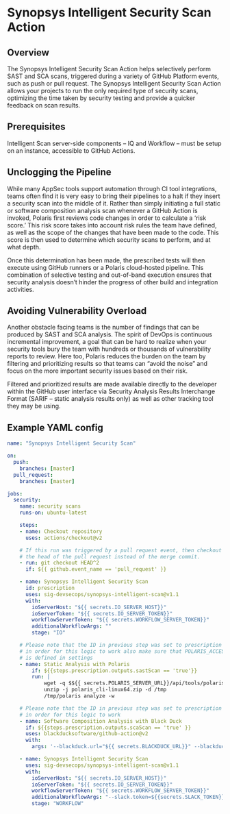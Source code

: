 # Synopsys Intelligent Security Scan Action

## Overview

The Synopsys Intelligent Security Scan Action helps selectively perform SAST and SCA scans, triggered during a variety of GitHub Platform events, such as push or pull request. The Synopsys Intelligent Security Scan Action allows your projects to run the only required type of security scans, optimizing the time taken by security testing and provide a quicker feedback on scan results.

## Prerequisites

Intelligent Scan server-side components – IQ and Workflow – must be setup on an instance, accessible to GitHub Actions.

## Unclogging the Pipeline  

While many AppSec tools support automation through CI tool integrations, teams often find it is very easy to bring their pipelines to a halt if they insert a security scan into the middle of it.  Rather than simply initiating a full static or software composition analysis scan whenever a GitHub Action is invoked, Polaris first reviews code changes in order to calculate a ‘risk score.’ This risk score takes into account risk rules the team have defined, as well as the scope of the changes that have been made to the code. This score is then used to determine which security scans to perform, and at what depth.

Once this determination has been made, the prescribed tests will then execute using GitHub runners or a Polaris cloud-hosted pipeline. This combination of selective testing and out-of-band execution ensures that security analysis doesn’t hinder the progress of other build and integration activities.

## Avoiding Vulnerability Overload

Another obstacle facing teams is the number of findings that can be produced by SAST and SCA analysis.  The spirit of DevOps is continuous incremental improvement, a goal that can be hard to realize when your security tools bury the team with hundreds or thousands of vulnerability reports to review.  Here too, Polaris reduces the burden on the team by filtering and prioritizing results so that teams can “avoid the noise” and focus on the more important security issues based on their risk.

Filtered and prioritized results are made available directly to the developer within the GitHub user interface via Security Analysis Results Interchange Format (SARIF – static analysis results only) as well as other tracking tool they may be using.

## Example YAML config

```yaml
name: "Synopsys Intelligent Security Scan"

on:
  push:
    branches: [master]
  pull_request:
    branches: [master]

jobs:
  security:
    name: security scans
    runs-on: ubuntu-latest

    steps:
    - name: Checkout repository
      uses: actions/checkout@v2

    # If this run was triggered by a pull request event, then checkout
    # the head of the pull request instead of the merge commit.
    - run: git checkout HEAD^2
      if: ${{ github.event_name == 'pull_request' }}

    - name: Synopsys Intelligent Security Scan
      id: prescription
      uses: sig-devsecops/synopsys-intelligent-scan@v1.1
      with:
        ioServerHost: "${{ secrets.IO_SERVER_HOST}}"
        ioServerToken: "${{ secrets.IO_SERVER_TOKEN}}"
        workflowServerToken: "${{ secrets.WORKFLOW_SERVER_TOKEN}}"
        additionalWorkflowArgs: ""
        stage: "IO"

    # Please note that the ID in previous step was set to prescription
    # in order for this logic to work also make sure that POLARIS_ACCESS_TOKEN
    # is defined in settings
    - name: Static Analysis with Polaris
        if: ${{steps.prescription.outputs.sastScan == 'true'}}
        run: |
            wget -q $${{ secrets.POLARIS_SERVER_URL}}/api/tools/polaris_cli-linux64.zip
            unzip -j polaris_cli-linux64.zip -d /tmp
            /tmp/polaris analyze -w

    # Please note that the ID in previous step was set to prescription
    # in order for this logic to work
    - name: Software Composition Analysis with Black Duck
      if: ${{steps.prescription.outputs.scaScan == 'true' }}
      uses: blackducksoftware/github-action@v2
      with:
        args: '--blackduck.url="${{ secrets.BLACKDUCK_URL}}" --blackduck.api.token="${{ secrets.BLACKDUCK_API_TOKEN}}" --detect.tools="DETECTOR"'

    - name: Synopsys Intelligent Security Scan
      uses: sig-devsecops/synopsys-intelligent-scan@v1.1
      with:
        ioServerHost: "${{ secrets.IO_SERVER_HOST}}"
        ioServerToken: "${{ secrets.IO_SERVER_TOKEN}}"
        workflowServerToken: "${{ secrets.WORKFLOW_SERVER_TOKEN}}"
        additionalWorkflowArgs: "--slack.token=${{secrets.SLACK_TOKEN}} --IS_SAST_ENABLED=${{steps.prescription.outputs.sastScan}}"
        stage: "WORKFLOW"
```
